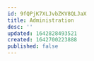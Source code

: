 ```yaml
---
id: 9fQPjK7XLJvbZKV8QLJaX
title: Administration
desc: ''
updated: 1642828493521
created: 1642700223888
published: false
---
```




